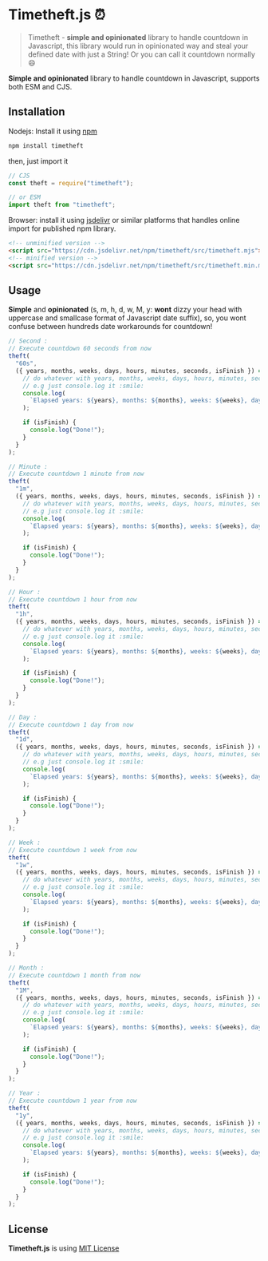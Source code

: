 # Timetheft.js :alarm_clock:

> Timetheft - **simple and opinionated** library to handle countdown in Javascript, this library would run in opinionated way and steal your defined date with just a String! Or you can call it countdown normally :smile:

**Simple and opinionated** library to handle countdown in Javascript, supports both ESM and CJS.

## Installation

Nodejs: Install it using [npm](npmjs.com)

```sh
npm install timetheft
```

then, just import it

```js
// CJS
const theft = require("timetheft");

// or ESM
import theft from "timetheft";
```

Browser: install it using [jsdelivr](https://cdn.jsdelivr.net) or similar platforms that handles online import for published npm library.

```html
<!-- unminified version -->
<script src="https://cdn.jsdelivr.net/npm/timetheft/src/timetheft.mjs"></script>
<!-- minified version -->
<script src="https://cdn.jsdelivr.net/npm/timetheft/src/timetheft.min.mjs"></script>
```

## Usage

**Simple** and **opinionated** (s, m, h, d, w, M, y: **wont** dizzy your head with uppercase and smallcase format of Javascript date suffix), so, you wont confuse between hundreds date workarounds for countdown!

```js
// Second :
// Execute countdown 60 seconds from now
theft(
  "60s",
  ({ years, months, weeks, days, hours, minutes, seconds, isFinish }) => {
    // do whatever with years, months, weeks, days, hours, minutes, seconds
    // e.g just console.log it :smile:
    console.log(
      `Elapsed years: ${years}, months: ${months}, weeks: ${weeks}, days: ${days}, hours: ${hours}, minutes: ${minutes}, seconds: ${seconds}`
    );

    if (isFinish) {
      console.log("Done!");
    }
  }
);

// Minute :
// Execute countdown 1 minute from now
theft(
  "1m",
  ({ years, months, weeks, days, hours, minutes, seconds, isFinish }) => {
    // do whatever with years, months, weeks, days, hours, minutes, seconds
    // e.g just console.log it :smile:
    console.log(
      `Elapsed years: ${years}, months: ${months}, weeks: ${weeks}, days: ${days}, hours: ${hours}, minutes: ${minutes}, seconds: ${seconds}`
    );

    if (isFinish) {
      console.log("Done!");
    }
  }
);

// Hour :
// Execute countdown 1 hour from now
theft(
  "1h",
  ({ years, months, weeks, days, hours, minutes, seconds, isFinish }) => {
    // do whatever with years, months, weeks, days, hours, minutes, seconds
    // e.g just console.log it :smile:
    console.log(
      `Elapsed years: ${years}, months: ${months}, weeks: ${weeks}, days: ${days}, hours: ${hours}, minutes: ${minutes}, seconds: ${seconds}`
    );

    if (isFinish) {
      console.log("Done!");
    }
  }
);

// Day :
// Execute countdown 1 day from now
theft(
  "1d",
  ({ years, months, weeks, days, hours, minutes, seconds, isFinish }) => {
    // do whatever with years, months, weeks, days, hours, minutes, seconds
    // e.g just console.log it :smile:
    console.log(
      `Elapsed years: ${years}, months: ${months}, weeks: ${weeks}, days: ${days}, hours: ${hours}, minutes: ${minutes}, seconds: ${seconds}`
    );

    if (isFinish) {
      console.log("Done!");
    }
  }
);

// Week :
// Execute countdown 1 week from now
theft(
  "1w",
  ({ years, months, weeks, days, hours, minutes, seconds, isFinish }) => {
    // do whatever with years, months, weeks, days, hours, minutes, seconds
    // e.g just console.log it :smile:
    console.log(
      `Elapsed years: ${years}, months: ${months}, weeks: ${weeks}, days: ${days}, hours: ${hours}, minutes: ${minutes}, seconds: ${seconds}`
    );

    if (isFinish) {
      console.log("Done!");
    }
  }
);

// Month :
// Execute countdown 1 month from now
theft(
  "1M",
  ({ years, months, weeks, days, hours, minutes, seconds, isFinish }) => {
    // do whatever with years, months, weeks, days, hours, minutes, seconds
    // e.g just console.log it :smile:
    console.log(
      `Elapsed years: ${years}, months: ${months}, weeks: ${weeks}, days: ${days}, hours: ${hours}, minutes: ${minutes}, seconds: ${seconds}`
    );

    if (isFinish) {
      console.log("Done!");
    }
  }
);

// Year :
// Execute countdown 1 year from now
theft(
  "1y",
  ({ years, months, weeks, days, hours, minutes, seconds, isFinish }) => {
    // do whatever with years, months, weeks, days, hours, minutes, seconds
    // e.g just console.log it :smile:
    console.log(
      `Elapsed years: ${years}, months: ${months}, weeks: ${weeks}, days: ${days}, hours: ${hours}, minutes: ${minutes}, seconds: ${seconds}`
    );

    if (isFinish) {
      console.log("Done!");
    }
  }
);
```

## License

**Timetheft.js** is using [MIT License](./LICENSE.md)
